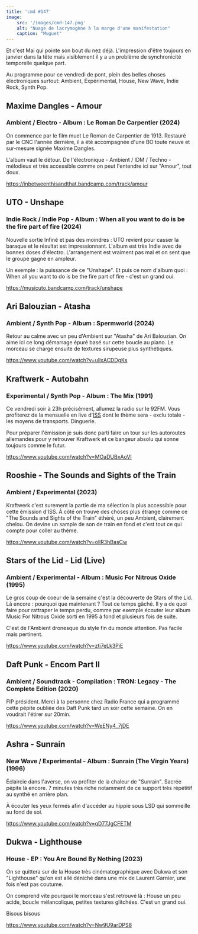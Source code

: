 ```yaml
---
title: 'cmd #147'
image:  
    src: '/images/cmd-147.png'
    alt: "Nuage de lacrymogène à la marge d'une manifestation" 
    caption: "Muguet"
---
```


Et c'est Mai qui pointe son bout du nez déjà. L'impression d'être toujours en janvier dans la tête mais visiblement il y a un problème de synchronicité temporelle quelque part. 

Au programme pour ce vendredi de pont, plein des belles choses électroniques surtout: Ambient, Expérimental, House, New Wave, Indie Rock, Synth Pop.

## Maxime Dangles - Amour 
### Ambient / Electro - Album : Le Roman De Carpentier (2024)

On commence par le film muet Le Roman de Carpentier de 1913. Restauré par le CNC l'année dernière, il a été accompagnée d'une BO toute neuve et sur-mesure signée Maxime Dangles.

L'album vaut le détour. De l'électronique - Ambient / IDM / Techno - mélodieux et très accessible comme on peut l'entendre ici sur "Amour", tout doux.

https://inbetweenthisandthat.bandcamp.com/track/amour

## UTO - Unshape 
### Indie Rock / Indie Pop - Album : When all you want to do is be the fire part of fire (2024)

Nouvelle sortie Infiné et pas des moindres : UTO revient pour casser la baraque et le résultat est impressionnant. L'album est très Indie avec de bonnes doses d'électro. L'arrangement est vraiment pas mal et on sent que le groupe gagne en ampleur.

Un exemple : la puissance de ce "Unshape". Et puis ce nom d'album quoi : When all you want to do is be the fire part of fire - c'est un grand oui.

https://musicuto.bandcamp.com/track/unshape

## Ari Balouzian - Atasha
### Ambient / Synth Pop - Album : Spermworld (2024)

Retour au calme avec un peu d'Ambient sur "Atasha" de Ari Balouzian. On aime ici ce long démarrage épuré basé sur cette boucle au piano. Le morceau se charge ensuite de textures sirupeuse plus synthétiques.

https://www.youtube.com/watch?v=ullxACDDgKs

## Kraftwerk - Autobahn 
### Experimental / Synth Pop - Album : The Mix (1991)

Ce vendredi soir à 23h précisément, allumez la radio sur le 92FM. Vous profiterez de la mensuelle en live d'[ISS](https://www.prun.net/emission/8MNV-iss) dont le thème sera - exclu totale - les moyens de transports. Dinguerie.

Pour préparer l'émission je suis donc parti faire un tour sur les autoroutes allemandes pour y retrouver Kraftwerk et ce bangeur absolu qui sonne toujours comme le futur.

https://www.youtube.com/watch?v=MOaDUBxAoVI

## Rooshie - The Sounds and Sights of the Train 
### Ambient / Experimental (2023)

Kraftwerk c'est surement la partie de ma sélection la plus accessible pour cette émission d'ISS. À côté on trouve des choses plus étrange comme ce "The Sounds and Sights of the Train" éthéré, un peu Ambient, clairement chelou. On devine un sample de son de train en fond et c'est tout ce qui compte pour coller au thème.

https://www.youtube.com/watch?v=ollR3hBasCw

## Stars of the Lid - Lid (Live) 
### Ambient / Experimental - Album : Music For Nitrous Oxide (1995)

Le gros coup de coeur de la semaine c'est la découverte de Stars of the Lid. Là encore : pourquoi que maintenant ? Tout ce temps gâché. Il y a de quoi faire pour rattraper le temps perdu, comme par exemple écouter leur album Music For Nitrous Oxide sorti en 1995 à fond et plusieurs fois de suite.

C'est de l'Ambient dronesque du style fin du monde attention. Pas facile mais pertinent.

https://www.youtube.com/watch?v=zti7eLk3PiE

## Daft Punk - Encom Part II 
### Ambient / Soundtrack - Compilation : TRON: Legacy - The Complete Edition (2020)

FIP président. Merci à la personne chez Radio France qui a programmé cette pépite oubliée des Daft Punk tard un soir cette semaine. On en voudrait l'étirer sur 20min.

https://www.youtube.com/watch?v=WeENy4_7jDE

## Ashra - Sunrain 
### New Wave / Experimental - Album : Sunrain (The Virgin Years) (1996)

Éclaircie dans l'averse, on va profiter de la chaleur de "Sunrain". Sacrée pépite là encore. 7 minutes très riche notamment de ce support très répétitif au synthé en arrière plan. 

À écouter les yeux fermés afin d'accéder au hippie sous LSD qui sommeille au fond de soi.

https://www.youtube.com/watch?v=qD77JgCFETM

## Dukwa - Lighthouse 
### House - EP : You Are Bound By Nothing (2023)

On se quittera sur de la House très cinématographique avec Dukwa et son "Lighthouse" qu'on est allé déniché dans une mix de Laurent Garnier, une fois n'est pas coutume. 

On comprend vite pourquoi le morceau s'est retrouvé là : House un peu acide, boucle mélancolique, petites textures glitchées. C'est un grand oui.

Bisous bisous

https://www.youtube.com/watch?v=Nw9U9arDPS8

